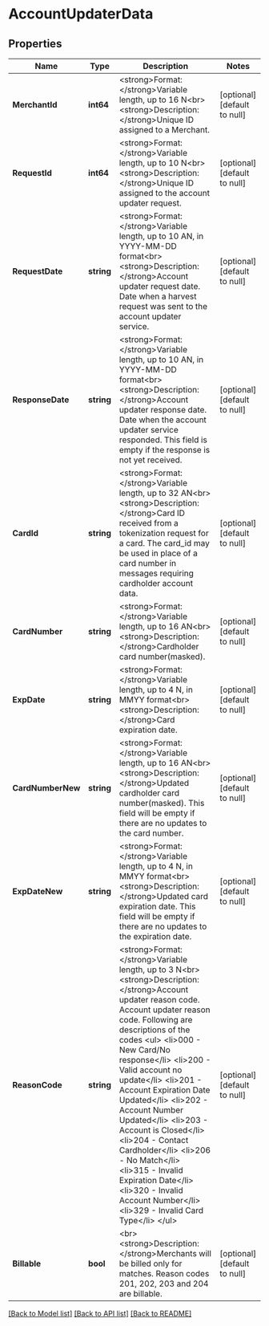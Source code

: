 # AccountUpdaterData

## Properties
Name | Type | Description | Notes
------------ | ------------- | ------------- | -------------
**MerchantId** | **int64** | &lt;strong&gt;Format: &lt;/strong&gt;Variable length, up to 16 N&lt;br&gt;&lt;strong&gt;Description: &lt;/strong&gt;Unique ID assigned to a Merchant. | [optional] [default to null]
**RequestId** | **int64** | &lt;strong&gt;Format: &lt;/strong&gt;Variable length, up to 10 N&lt;br&gt;&lt;strong&gt;Description: &lt;/strong&gt;Unique ID assigned to the account updater request. | [optional] [default to null]
**RequestDate** | **string** | &lt;strong&gt;Format: &lt;/strong&gt;Variable length, up to 10 AN, in YYYY-MM-DD format&lt;br&gt;&lt;strong&gt;Description: &lt;/strong&gt;Account updater request date. Date when a harvest request was sent to the account updater service. | [optional] [default to null]
**ResponseDate** | **string** | &lt;strong&gt;Format: &lt;/strong&gt;Variable length, up to 10 AN, in YYYY-MM-DD format&lt;br&gt;&lt;strong&gt;Description: &lt;/strong&gt;Account updater response date. Date when the account updater service responded. This field is empty if the response is not yet received. | [optional] [default to null]
**CardId** | **string** | &lt;strong&gt;Format: &lt;/strong&gt;Variable length, up to 32 AN&lt;br&gt;&lt;strong&gt;Description: &lt;/strong&gt;Card ID received from a tokenization request for a card. The card_id may be used in place of a card number in messages requiring cardholder account data. | [optional] [default to null]
**CardNumber** | **string** | &lt;strong&gt;Format: &lt;/strong&gt;Variable length, up to 16 AN&lt;br&gt;&lt;strong&gt;Description: &lt;/strong&gt;Cardholder card number(masked). | [optional] [default to null]
**ExpDate** | **string** | &lt;strong&gt;Format: &lt;/strong&gt;Variable length, up to 4 N, in MMYY format&lt;br&gt;&lt;strong&gt;Description: &lt;/strong&gt;Card expiration date. | [optional] [default to null]
**CardNumberNew** | **string** | &lt;strong&gt;Format: &lt;/strong&gt;Variable length, up to 16 AN&lt;br&gt;&lt;strong&gt;Description: &lt;/strong&gt;Updated cardholder card number(masked). This field will be empty if there are no updates to the card number. | [optional] [default to null]
**ExpDateNew** | **string** | &lt;strong&gt;Format: &lt;/strong&gt;Variable length, up to 4 N, in MMYY format&lt;br&gt;&lt;strong&gt;Description: &lt;/strong&gt;Updated card expiration date. This field will be empty if there are no updates to the expiration date. | [optional] [default to null]
**ReasonCode** | **string** | &lt;strong&gt;Format: &lt;/strong&gt;Variable length, up to 3 N&lt;br&gt;&lt;strong&gt;Description: &lt;/strong&gt;Account updater reason code.  Account updater reason code. Following are descriptions of the codes             &lt;ul&gt;             &lt;li&gt;000 - New Card/No response&lt;/li&gt;             &lt;li&gt;200 - Valid account no update&lt;/li&gt;             &lt;li&gt;201 - Account Expiration Date Updated&lt;/li&gt;             &lt;li&gt;202 - Account Number Updated&lt;/li&gt;             &lt;li&gt;203 - Account is Closed&lt;/li&gt;             &lt;li&gt;204 - Contact Cardholder&lt;/li&gt;             &lt;li&gt;206 - No Match&lt;/li&gt;             &lt;li&gt;315 - Invalid Expiration Date&lt;/li&gt;             &lt;li&gt;320 - Invalid Account Number&lt;/li&gt;             &lt;li&gt;329 - Invalid Card Type&lt;/li&gt;             &lt;/ul&gt; | [optional] [default to null]
**Billable** | **bool** | &lt;br&gt;&lt;strong&gt;Description: &lt;/strong&gt;Merchants will be billed only for matches. Reason codes 201, 202, 203 and 204 are billable. | [optional] [default to null]

[[Back to Model list]](../README.md#documentation-for-models) [[Back to API list]](../README.md#documentation-for-api-endpoints) [[Back to README]](../README.md)

